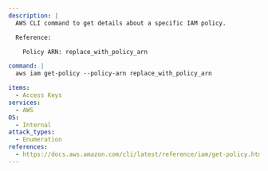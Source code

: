 ```yaml
---
description: |
  AWS CLI command to get details about a specific IAM policy.

  Reference:

  	Policy ARN: replace_with_policy_arn

command: |
  aws iam get-policy --policy-arn replace_with_policy_arn

items:
  - Access Keys
services:
  - AWS
OS:
  - Internal
attack_types:
  - Enumeration
references:
  - https://docs.aws.amazon.com/cli/latest/reference/iam/get-policy.html
---
```


